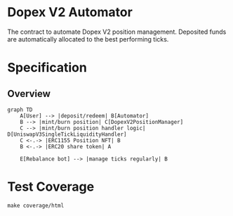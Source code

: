 # Dopex V2 Automator

The contract to automate Dopex V2 position management.
Deposited funds are automatically allocated to the best performing ticks.

# Specification

## Overview

```mermaid
graph TD
    A[User] --> |deposit/redeem| B[Automator]
    B --> |mint/burn position| C[DopexV2PositionManager]
    C --> |mint/burn position handler logic| D[UniswapV3SingleTickLiquidityHandler]
    C <-.-> |ERC1155 Position NFT| B
    B <-.-> |ERC20 share token| A

    E[Rebalance bot] --> |manage ticks regularly| B
```

# Test Coverage

```
make coverage/html
```
